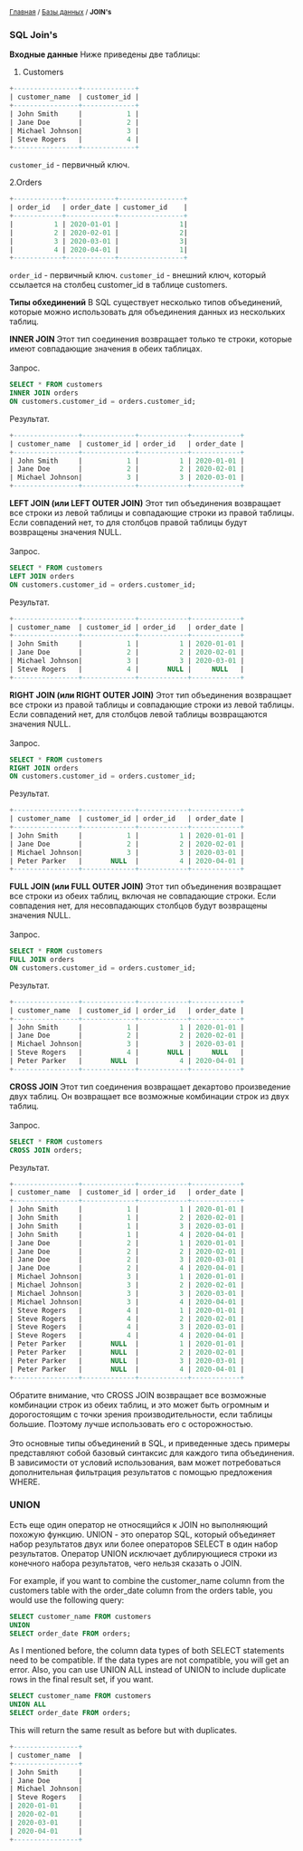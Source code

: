 <sub>[Главная](../../index.md) / [Базы данных](README.md) / **JOIN's** </sub>

### **SQL Join's**

**Входные данные**
Ниже приведены две таблицы:

1. Customers
```sql
+----------------+-------------+
| customer_name  | customer_id |
+----------------+-------------+
| John Smith     |           1 |
| Jane Doe       |           2 |
| Michael Johnson|           3 |
| Steve Rogers   |           4 |
+----------------+-------------+
```
``customer_id`` - первичный ключ.

2.Orders
```sql
+------------+------------+----------------+
| order_id   | order_date | customer_id    |
+------------+------------+----------------+
|          1 | 2020-01-01 |               1|
|          2 | 2020-02-01 |               2|
|          3 | 2020-03-01 |               3|
|          4 | 2020-04-01 |               1|
+------------+------------+----------------+
```
``order_id`` - первичный ключ. 
``customer_id`` - внешний ключ, который ссылается на столбец customer_id в таблице customers.

**Типы обхединений**
В SQL существует несколько типов объединений, которые можно использовать для объединения данных из нескольких таблиц.

**INNER JOIN**
Этот тип соединения возвращает только те строки, которые имеют совпадающие значения в обеих таблицах.<br><br>
Запрос.
```sql
SELECT * FROM customers
INNER JOIN orders
ON customers.customer_id = orders.customer_id;
```
Результат.
```sql
+----------------+-------------+------------+------------+
| customer_name  | customer_id | order_id   | order_date |
+----------------+-------------+------------+------------+
| John Smith     |           1 |          1 | 2020-01-01 |
| Jane Doe       |           2 |          2 | 2020-02-01 |
| Michael Johnson|           3 |          3 | 2020-03-01 |
+----------------+-------------+------------+------------+
```
**LEFT JOIN (или LEFT OUTER JOIN)**
Этот тип объединения возвращает все строки из левой таблицы и совпадающие строки из правой таблицы. Если совпадений нет, то для столбцов правой таблицы будут возвращены значения NULL.<br><br>
Запрос.
```sql
SELECT * FROM customers
LEFT JOIN orders
ON customers.customer_id = orders.customer_id;
```
Результат.
```sql
+----------------+-------------+------------+------------+
| customer_name  | customer_id | order_id   | order_date |
+----------------+-------------+------------+------------+
| John Smith     |           1 |          1 | 2020-01-01 |
| Jane Doe       |           2 |          2 | 2020-02-01 |
| Michael Johnson|           3 |          3 | 2020-03-01 |
| Steve Rogers   |           4 |       NULL |     NULL   |
+----------------+-------------+------------+------------+
```
**RIGHT JOIN (или RIGHT OUTER JOIN)**
Этот тип объединения возвращает все строки из правой таблицы и совпадающие строки из левой таблицы. Если совпадений нет, для столбцов левой таблицы возвращаются значения NULL.<br><br>
Запрос.
```sql
SELECT * FROM customers
RIGHT JOIN orders
ON customers.customer_id = orders.customer_id;
```
Результат.
```sql
+----------------+-------------+------------+------------+
| customer_name  | customer_id | order_id   | order_date |
+----------------+-------------+------------+------------+
| John Smith     |           1 |          1 | 2020-01-01 |
| Jane Doe       |           2 |          2 | 2020-02-01 |
| Michael Johnson|           3 |          3 | 2020-03-01 |
| Peter Parker   |       NULL  |          4 | 2020-04-01 |
+----------------+-------------+------------+------------+
```

**FULL JOIN (или FULL OUTER JOIN)**
Этот тип объединения возвращает все строки из обеих таблиц, включая не совпадающие строки. Если совпадения нет, для несовпадающих столбцов будут возвращены значения NULL.<br><br>
Запрос.
```sql
SELECT * FROM customers
FULL JOIN orders
ON customers.customer_id = orders.customer_id;
```
Результат.
```sql
+----------------+-------------+------------+------------+
| customer_name  | customer_id | order_id   | order_date |
+----------------+-------------+------------+------------+
| John Smith     |           1 |          1 | 2020-01-01 |
| Jane Doe       |           2 |          2 | 2020-02-01 |
| Michael Johnson|           3 |          3 | 2020-03-01 |
| Steve Rogers   |           4 |       NULL |     NULL   |
| Peter Parker   |       NULL  |          4 | 2020-04-01 |
+----------------+-------------+------------+------------+
```
**CROSS JOIN**
Этот тип соединения возвращает декартово произведение двух таблиц. Он возвращает все возможные комбинации строк из двух таблиц.<br><br>
Запрос.
```sql
SELECT * FROM customers
CROSS JOIN orders;
```
Результат.
```sql
+----------------+-------------+------------+------------+
| customer_name  | customer_id | order_id   | order_date |
+----------------+-------------+------------+------------+
| John Smith     |           1 |          1 | 2020-01-01 |
| John Smith     |           1 |          2 | 2020-02-01 |
| John Smith     |           1 |          3 | 2020-03-01 |
| John Smith     |           1 |          4 | 2020-04-01 |
| Jane Doe       |           2 |          1 | 2020-01-01 |
| Jane Doe       |           2 |          2 | 2020-02-01 |
| Jane Doe       |           2 |          3 | 2020-03-01 |
| Jane Doe       |           2 |          4 | 2020-04-01 |
| Michael Johnson|           3 |          1 | 2020-01-01 |
| Michael Johnson|           3 |          2 | 2020-02-01 |
| Michael Johnson|           3 |          3 | 2020-03-01 |
| Michael Johnson|           3 |          4 | 2020-04-01 |
| Steve Rogers   |           4 |          1 | 2020-01-01 |
| Steve Rogers   |           4 |          2 | 2020-02-01 |
| Steve Rogers   |           4 |          3 | 2020-03-01 |
| Steve Rogers   |           4 |          4 | 2020-04-01 |
| Peter Parker   |       NULL  |          1 | 2020-01-01 |
| Peter Parker   |       NULL  |          2 | 2020-02-01 |
| Peter Parker   |       NULL  |          3 | 2020-03-01 |
| Peter Parker   |       NULL  |          4 | 2020-04-01 |
+----------------+-------------+------------+------------+
```
Обратите внимание, что CROSS JOIN возвращает все возможные комбинации строк из обеих таблиц, и это может быть огромным и дорогостоящим с точки зрения производительности, если таблицы большие. Поэтому лучше использовать его с осторожностью.
<br><br>
Это основные типы объединений в SQL, и приведенные здесь примеры представляют собой базовый синтаксис для каждого типа объединения. В зависимости от условий использования, вам может потребоваться дополнительная фильтрация результатов с помощью предложения WHERE.

### UNION
Есть еще один оператор не относящийся к JOIN но выполняющий похожую функцию.
UNION - это оператор SQL, который объединяет набор результатов двух или более операторов SELECT в один набор результатов. Оператор UNION исключает дублирующиеся строки из конечного набора результатов, чего нельзя сказать о JOIN.

For example, if you want to combine the customer_name column from the customers table with the order_date column from the orders table, you would use the following query:
```sql
SELECT customer_name FROM customers
UNION
SELECT order_date FROM orders;
```
As I mentioned before, the column data types of both SELECT statements need to be compatible. If the data types are not compatible, you will get an error.
Also, you can use UNION ALL instead of UNION to include duplicate rows in the final result set, if you want.
```sql
SELECT customer_name FROM customers
UNION ALL
SELECT order_date FROM orders;
```
This will return the same result as before but with duplicates.
```sql
+----------------+
| customer_name  | 
+----------------+
| John Smith     |
| Jane Doe       |
| Michael Johnson|
| Steve Rogers   |
| 2020-01-01     |
| 2020-02-01     |
| 2020-03-01     |
| 2020-04-01     |
+----------------+
```
